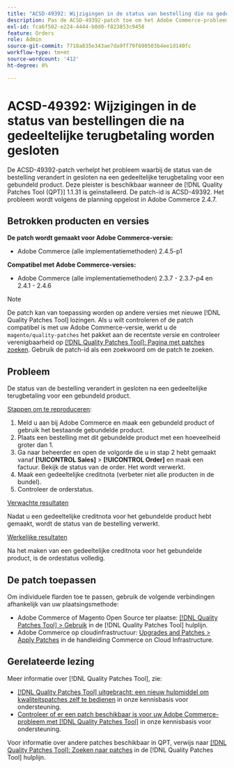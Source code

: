 ```yaml
---
title: "ACSD-49392: Wijzigingen in de status van bestelling die na gedeeltelijke terugbetaling worden gesloten"
description: Pas de ACSD-49392-patch toe om het Adobe Commerce-probleem op te lossen waarbij de status van de order verandert in gesloten na een gedeeltelijke terugbetaling voor een gebundeld product.
exl-id: fca6f502-e224-4444-b0d0-f823853c9458
feature: Orders
role: Admin
source-git-commit: 7718a835e343ae7da9ff79f690503b4ee1d140fc
workflow-type: tm+mt
source-wordcount: '412'
ht-degree: 0%

---
```


# ACSD-49392: Wijzigingen in de status van bestellingen die na gedeeltelijke terugbetaling worden gesloten

De ACSD-49392-patch verhelpt het probleem waarbij de status van de bestelling verandert in gesloten na een gedeeltelijke terugbetaling voor een gebundeld product. Deze pleister is beschikbaar wanneer de [!DNL Quality Patches Tool (QPT)] 1.1.31 is geïnstalleerd. De patch-id is ACSD-49392. Het probleem wordt volgens de planning opgelost in Adobe Commerce 2.4.7.

## Betrokken producten en versies

**De patch wordt gemaakt voor Adobe Commerce-versie:**

* Adobe Commerce (alle implementatiemethoden) 2.4.5-p1

**Compatibel met Adobe Commerce-versies:**

* Adobe Commerce (alle implementatiemethoden) 2.3.7 - 2.3.7-p4 en 2.4.1 - 2.4.6

>[!NOTE]
>
>De patch kan van toepassing worden op andere versies met nieuwe [!DNL Quality Patches Tool] lozingen. Als u wilt controleren of de patch compatibel is met uw Adobe Commerce-versie, werkt u de `magento/quality-patches` het pakket aan de recentste versie en controleer verenigbaarheid op [[!DNL Quality Patches Tool]: Pagina met patches zoeken](https://experienceleague.adobe.com/tools/commerce-quality-patches/index.html). Gebruik de patch-id als een zoekwoord om de patch te zoeken.

## Probleem

De status van de bestelling verandert in gesloten na een gedeeltelijke terugbetaling voor een gebundeld product.

<u>Stappen om te reproduceren</u>:

1. Meld u aan bij Adobe Commerce en maak een gebundeld product of gebruik het bestaande gebundelde product.
1. Plaats een bestelling met dit gebundelde product met een hoeveelheid groter dan 1.
1. Ga naar beheerder en open de volgorde die u in stap 2 hebt gemaakt vanaf **[!UICONTROL Sales]** > **[!UICONTROL Order]** en maak een factuur. Bekijk de status van de order. Het wordt verwerkt.
1. Maak een gedeeltelijke creditnota (verbeter niet alle producten in de bundel).
1. Controleer de orderstatus.

<u>Verwachte resultaten</u>

Nadat u een gedeeltelijke creditnota voor het gebundelde product hebt gemaakt, wordt de status van de bestelling verwerkt.

<u>Werkelijke resultaten</u>

Na het maken van een gedeeltelijke creditnota voor het gebundelde product, is de ordestatus volledig.

## De patch toepassen

Om individuele flarden toe te passen, gebruik de volgende verbindingen afhankelijk van uw plaatsingsmethode:

* Adobe Commerce of Magento Open Source ter plaatse: [[!DNL Quality Patches Tool] > Gebruik](https://experienceleague.adobe.com/docs/commerce-operations/tools/quality-patches-tool/usage.html) in de [!DNL Quality Patches Tool] hulplijn.
* Adobe Commerce op cloudinfrastructuur: [Upgrades and Patches > Apply Patches](https://experienceleague.adobe.com/docs/commerce-cloud-service/user-guide/develop/upgrade/apply-patches.html) in de handleiding Commerce on Cloud Infrastructure.

## Gerelateerde lezing

Meer informatie over [!DNL Quality Patches Tool], zie:

* [[!DNL Quality Patches Tool] uitgebracht: een nieuw hulpmiddel om kwaliteitspatches zelf te bedienen](/help/announcements/adobe-commerce-announcements/magento-quality-patches-released-new-tool-to-self-serve-quality-patches.md) in onze kennisbasis voor ondersteuning.
* [Controleer of er een patch beschikbaar is voor uw Adobe Commerce-probleem met [!DNL Quality Patches Tool]](/help/support-tools/patches-available-in-qpt-tool/check-patch-for-magento-issue-with-magento-quality-patches.md) in onze kennisbasis voor ondersteuning.

Voor informatie over andere patches beschikbaar in QPT, verwijs naar [[!DNL Quality Patches Tool]: Zoeken naar patches](https://experienceleague.adobe.com/tools/commerce-quality-patches/index.html) in de [!DNL Quality Patches Tool] hulplijn.
